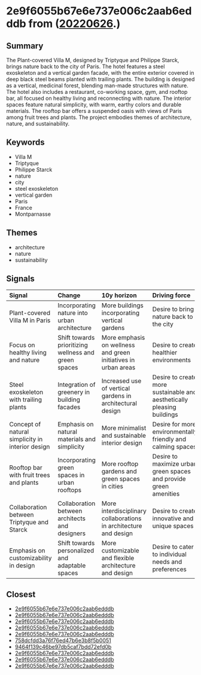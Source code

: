 # 2e9f6055b67e6e737e006c2aab6edddb from ([20220626](https://kghosh.substack.com/p/20220626).)

## Summary

The Plant-covered Villa M, designed by Triptyque and Philippe Starck, brings nature back to the city of Paris. The hotel features a steel exoskeleton and a vertical garden facade, with the entire exterior covered in deep black steel beams planted with trailing plants. The building is designed as a vertical, medicinal forest, blending man-made structures with nature. The hotel also includes a restaurant, co-working space, gym, and rooftop bar, all focused on healthy living and reconnecting with nature. The interior spaces feature natural simplicity, with warm, earthy colors and durable materials. The rooftop bar offers a suspended oasis with views of Paris among fruit trees and plants. The project embodies themes of architecture, nature, and sustainability.

## Keywords

* Villa M
* Triptyque
* Philippe Starck
* nature
* city
* steel exoskeleton
* vertical garden
* Paris
* France
* Montparnasse

## Themes

* architecture
* nature
* sustainability

## Signals

| Signal                                           | Change                                               | 10y horizon                                                      | Driving force                                                          |
|:-------------------------------------------------|:-----------------------------------------------------|:-----------------------------------------------------------------|:-----------------------------------------------------------------------|
| Plant-covered Villa M in Paris                   | Incorporating nature into urban architecture         | More buildings incorporating vertical gardens                    | Desire to bring nature back to the city                                |
| Focus on healthy living and nature               | Shift towards prioritizing wellness and green spaces | More emphasis on wellness and green initiatives in urban areas   | Desire to create healthier environments                                |
| Steel exoskeleton with trailing plants           | Integration of greenery in building facades          | Increased use of vertical gardens in architectural design        | Desire to create more sustainable and aesthetically pleasing buildings |
| Concept of natural simplicity in interior design | Emphasis on natural materials and simplicity         | More minimalist and sustainable interior design                  | Desire for more environmentally friendly and calming spaces            |
| Rooftop bar with fruit trees and plants          | Incorporating green spaces in urban rooftops         | More rooftop gardens and green spaces in cities                  | Desire to maximize urban green spaces and provide green amenities      |
| Collaboration between Triptyque and Starck       | Collaboration between architects and designers       | More interdisciplinary collaborations in architecture and design | Desire to create innovative and unique spaces                          |
| Emphasis on customizability in design            | Shift towards personalized and adaptable spaces      | More customizable and flexible architecture and design           | Desire to cater to individual needs and preferences                    |

## Closest

* [2e9f6055b67e6e737e006c2aab6edddb](2e9f6055b67e6e737e006c2aab6edddb)
* [2e9f6055b67e6e737e006c2aab6edddb](2e9f6055b67e6e737e006c2aab6edddb)
* [2e9f6055b67e6e737e006c2aab6edddb](2e9f6055b67e6e737e006c2aab6edddb)
* [2e9f6055b67e6e737e006c2aab6edddb](2e9f6055b67e6e737e006c2aab6edddb)
* [2e9f6055b67e6e737e006c2aab6edddb](2e9f6055b67e6e737e006c2aab6edddb)
* [758dcfdd3a76f76ed47b6e3b8f5b0051](758dcfdd3a76f76ed47b6e3b8f5b0051)
* [9464f139c46be97db5caf7bdd72efd0b](9464f139c46be97db5caf7bdd72efd0b)
* [2e9f6055b67e6e737e006c2aab6edddb](2e9f6055b67e6e737e006c2aab6edddb)
* [2e9f6055b67e6e737e006c2aab6edddb](2e9f6055b67e6e737e006c2aab6edddb)
* [2e9f6055b67e6e737e006c2aab6edddb](2e9f6055b67e6e737e006c2aab6edddb)